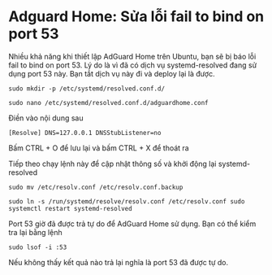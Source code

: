 # Adguard Home: Sửa lỗi fail to bind on port 53

Nhiều khả năng khi thiết lập AdGuard Home trên Ubuntu, bạn sẽ bị báo lỗi fail to bind on port 53. Lý do là vì đã có dịch vụ systemd-resolved đang sử dụng port 53 này. Bạn tắt dịch vụ này đi và deploy lại là được.

`sudo mkdir -p /etc/systemd/resolved.conf.d/`

`sudo nano /etc/systemd/resolved.conf.d/adguardhome.conf`

Điền vào nội dung sau

`[Resolve] DNS=127.0.0.1 DNSStubListener=no`

Bấm CTRL + O để lưu lại và bấm CTRL + X để thoát ra

Tiếp theo chạy lệnh này để cập nhật thông số và khởi động lại systemd-resolved

`sudo mv /etc/resolv.conf /etc/resolv.conf.backup`

`sudo ln -s /run/systemd/resolve/resolv.conf /etc/resolv.conf sudo systemctl restart systemd-resolved`

Port 53 giờ đã được trả tự do để AdGuard Home sử dụng. Bạn có thể kiểm tra lại bằng lệnh

`sudo lsof -i :53`

Nếu không thấy kết quả nào trả lại nghĩa là port 53 đã được tự do.
